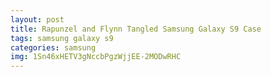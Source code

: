```yaml
---
layout: post
title: Rapunzel and Flynn Tangled Samsung Galaxy S9 Case
tags: samsung galaxy s9
categories: samsung
img: 1Sn46xHETV3gNccbPgzWjjEE-2MODwRHC
---
```

